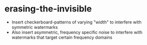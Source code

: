 # erasing-the-invisible

- Insert checkerboard-patterns of varying "width" to interfere with symmetric watermarks
- Also insert asymmetric, frequency specific noise to interfere with watermarks that target certain frequency domains